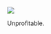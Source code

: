 ![](https://db-feed.s3.amazonaws.com/legacy/Screen_Shot_2018_09_18_at_12_50_55_PM-1537289544671.png)

Unprofitable.
